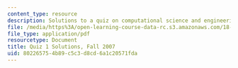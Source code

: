 ```yaml
---
content_type: resource
description: Solutions to a quiz on computational science and engineering.
file: /media/https%3A/open-learning-course-data-rc.s3.amazonaws.com/18-085-computational-science-and-engineering-i-fall-2008/802265754b89c5c3d8cd6a1c20571fda_quiz1_sols_18085.pdf
file_type: application/pdf
resourcetype: Document
title: Quiz 1 Solutions, Fall 2007
uid: 80226575-4b89-c5c3-d8cd-6a1c20571fda
---
```

